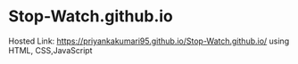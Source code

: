 # Stop-Watch.github.io
Hosted Link: https://priyankakumari95.github.io/Stop-Watch.github.io/ 
using HTML, CSS,JavaScript
